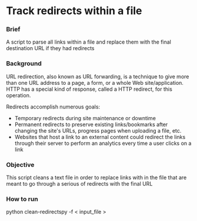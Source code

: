 # Track redirects within a file
### Brief
A script to parse all links within a file and replace them with the final destination URL if they had redirects
### Background
URL redirection, also known as URL forwarding, is a technique to give more than one URL address to a page, a form, or a whole Web site/application. HTTP has a special kind of response, called a HTTP redirect, for this operation.

Redirects accomplish numerous goals:
* Temporary redirects during site maintenance or downtime
* Permanent redirects to preserve existing links/bookmarks after changing the site's URLs, progress pages when uploading a file, etc.
* Websites that host a link to an external content could redirect the links through their server to perform an analytics every time a user clicks on a link

### Objective
This script cleans a text file in order to replace links with in the file that are meant to go through a serious of redirects with the final URL

### How to run
python clean-redirectspy -f < input_file >

